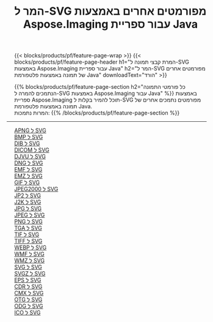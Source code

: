 ﻿---
title: המר ל-SVG מפורמטים אחרים באמצעות Aspose.Imaging עבור ספריית Java 
weight: 3920
url: /he/java/conversion/to/svg 
lang: he
langdirlevel: 2
locales: zh-hans,ja,it,ru,de,es,fr,nl,id,lt,pl,pt,vi,tr,ko,zh-hant,ar,hi,th,sv,cs,uk,he
description: באמצעות Aspose.Imaging ניתן להמיר ל-SVG מפורמטים אחרים באמצעות Java
---

{{< blocks/products/pf/feature-page-wrap >}}
{{< blocks/products/pf/feature-page-header h1="המרת קבצי תמונה ל-SVG באמצעות Aspose.Imaging עבור ספריית Java" h2="המר ל-SVG מפורמטים אחרים של תמונה באמצעות פלטפורמת Java" downloadText="הורד" >}}


{{% blocks/products/pf/feature-page-section  h2="כל פורמטי התמונה הנתמכים להמרה ל-SVG באמצעות Aspose.Imaging עבור Java" %}}
באמצעות ספריית Aspose.Imaging תוכל להמיר בקלות ל-SVG מפורמטים נתמכים אחרים של תמונה באמצעות פלטפורמת Java.
<br/>
המרות נתמכות:
{{% /blocks/products/pf/feature-page-section %}}
<div class="container-fluid productfamilypage bg-gray">
    <div class="convertypes bg-gray agp-content section">
        <div class="container">
		<hr style="margin-left:-20px;"/>
		<div class="row other-converters">
		    <div class='col-md-2 other-converter remove-lp remove-rp'><a href="/imaging/he/java/conversion/apng-to-svg" >APNG ל SVG</a></div>
<div class='col-md-2 other-converter remove-lp remove-rp'><a href="/imaging/he/java/conversion/bmp-to-svg" >BMP ל SVG</a></div>
<div class='col-md-2 other-converter remove-lp remove-rp'><a href="/imaging/he/java/conversion/dib-to-svg" >DIB ל SVG</a></div>
<div class='col-md-2 other-converter remove-lp remove-rp'><a href="/imaging/he/java/conversion/dicom-to-svg" >DICOM ל SVG</a></div>
<div class='col-md-2 other-converter remove-lp remove-rp'><a href="/imaging/he/java/conversion/djvu-to-svg" >DJVU ל SVG</a></div>
<div class='col-md-2 other-converter remove-lp remove-rp'><a href="/imaging/he/java/conversion/dng-to-svg" >DNG ל SVG</a></div>
<div class='col-md-2 other-converter remove-lp remove-rp'><a href="/imaging/he/java/conversion/emf-to-svg" >EMF ל SVG</a></div>
<div class='col-md-2 other-converter remove-lp remove-rp'><a href="/imaging/he/java/conversion/emz-to-svg" >EMZ ל SVG</a></div>
<div class='col-md-2 other-converter remove-lp remove-rp'><a href="/imaging/he/java/conversion/gif-to-svg" >GIF ל SVG</a></div>
<div class='col-md-2 other-converter remove-lp remove-rp'><a href="/imaging/he/java/conversion/jpeg2000-to-svg" >JPEG2000 ל SVG</a></div>
<div class='col-md-2 other-converter remove-lp remove-rp'><a href="/imaging/he/java/conversion/jp2-to-svg" >JP2 ל SVG</a></div>
<div class='col-md-2 other-converter remove-lp remove-rp'><a href="/imaging/he/java/conversion/j2k-to-svg" >J2K ל SVG</a></div>
<div class='col-md-2 other-converter remove-lp remove-rp'><a href="/imaging/he/java/conversion/jpg-to-svg" >JPG ל SVG</a></div>
<div class='col-md-2 other-converter remove-lp remove-rp'><a href="/imaging/he/java/conversion/jpeg-to-svg" >JPEG ל SVG</a></div>
<div class='col-md-2 other-converter remove-lp remove-rp'><a href="/imaging/he/java/conversion/png-to-svg" >PNG ל SVG</a></div>
<div class='col-md-2 other-converter remove-lp remove-rp'><a href="/imaging/he/java/conversion/tga-to-svg" >TGA ל SVG</a></div>
<div class='col-md-2 other-converter remove-lp remove-rp'><a href="/imaging/he/java/conversion/tif-to-svg" >TIF ל SVG</a></div>
<div class='col-md-2 other-converter remove-lp remove-rp'><a href="/imaging/he/java/conversion/tiff-to-svg" >TIFF ל SVG</a></div>
<div class='col-md-2 other-converter remove-lp remove-rp'><a href="/imaging/he/java/conversion/webp-to-svg" >WEBP ל SVG</a></div>
<div class='col-md-2 other-converter remove-lp remove-rp'><a href="/imaging/he/java/conversion/wmf-to-svg" >WMF ל SVG</a></div>
<div class='col-md-2 other-converter remove-lp remove-rp'><a href="/imaging/he/java/conversion/wmz-to-svg" >WMZ ל SVG</a></div>
<div class='col-md-2 other-converter remove-lp remove-rp'><a href="/imaging/he/java/conversion/svg-to-svg" >SVG ל SVG</a></div>
<div class='col-md-2 other-converter remove-lp remove-rp'><a href="/imaging/he/java/conversion/svgz-to-svg" >SVGZ ל SVG</a></div>
<div class='col-md-2 other-converter remove-lp remove-rp'><a href="/imaging/he/java/conversion/eps-to-svg" >EPS ל SVG</a></div>
<div class='col-md-2 other-converter remove-lp remove-rp'><a href="/imaging/he/java/conversion/cdr-to-svg" >CDR ל SVG</a></div>
<div class='col-md-2 other-converter remove-lp remove-rp'><a href="/imaging/he/java/conversion/cmx-to-svg" >CMX ל SVG</a></div>
<div class='col-md-2 other-converter remove-lp remove-rp'><a href="/imaging/he/java/conversion/otg-to-svg" >OTG ל SVG</a></div>
<div class='col-md-2 other-converter remove-lp remove-rp'><a href="/imaging/he/java/conversion/odg-to-svg" >ODG ל SVG</a></div>
<div class='col-md-2 other-converter remove-lp remove-rp'><a href="/imaging/he/java/conversion/ico-to-svg" >ICO ל SVG</a></div>
                </div>
        </div>
    </div>
</div>
<br/>

